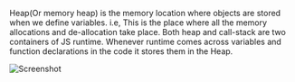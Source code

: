 
  Heap(Or memory heap) is the memory location where objects are stored when we define variables. i.e, This is the place where all the memory allocations and de-allocation take place. Both heap and call-stack are two containers of JS runtime.
  Whenever runtime comes across variables and function declarations in the code it stores them in the Heap.

  ![Screenshot](https://7465-test-3c9b5e-books-1301492295.tcb.qcloud.la/images/compress_heap.png)
